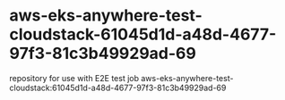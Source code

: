 # aws-eks-anywhere-test-cloudstack-61045d1d-a48d-4677-97f3-81c3b49929ad-69
repository for use with E2E test job aws-eks-anywhere-test-cloudstack:61045d1d-a48d-4677-97f3-81c3b49929ad-69

